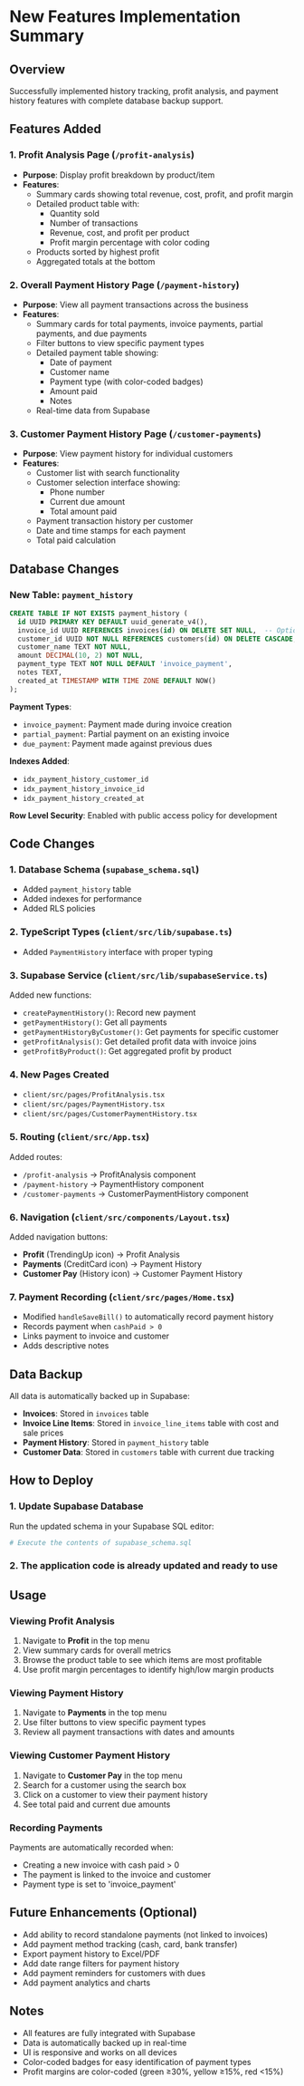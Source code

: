 # New Features Implementation Summary

## Overview
Successfully implemented history tracking, profit analysis, and payment history features with complete database backup support.

## Features Added

### 1. **Profit Analysis Page** (`/profit-analysis`)
- **Purpose**: Display profit breakdown by product/item
- **Features**:
  - Summary cards showing total revenue, cost, profit, and profit margin
  - Detailed product table with:
    - Quantity sold
    - Number of transactions
    - Revenue, cost, and profit per product
    - Profit margin percentage with color coding
  - Products sorted by highest profit
  - Aggregated totals at the bottom

### 2. **Overall Payment History Page** (`/payment-history`)
- **Purpose**: View all payment transactions across the business
- **Features**:
  - Summary cards for total payments, invoice payments, partial payments, and due payments
  - Filter buttons to view specific payment types
  - Detailed payment table showing:
    - Date of payment
    - Customer name
    - Payment type (with color-coded badges)
    - Amount paid
    - Notes
  - Real-time data from Supabase

### 3. **Customer Payment History Page** (`/customer-payments`)
- **Purpose**: View payment history for individual customers
- **Features**:
  - Customer list with search functionality
  - Customer selection interface showing:
    - Phone number
    - Current due amount
    - Total amount paid
  - Payment transaction history per customer
  - Date and time stamps for each payment
  - Total paid calculation

## Database Changes

### New Table: `payment_history`
```sql
CREATE TABLE IF NOT EXISTS payment_history (
  id UUID PRIMARY KEY DEFAULT uuid_generate_v4(),
  invoice_id UUID REFERENCES invoices(id) ON DELETE SET NULL,  -- Optional
  customer_id UUID NOT NULL REFERENCES customers(id) ON DELETE CASCADE,  -- Required
  customer_name TEXT NOT NULL,
  amount DECIMAL(10, 2) NOT NULL,
  payment_type TEXT NOT NULL DEFAULT 'invoice_payment',
  notes TEXT,
  created_at TIMESTAMP WITH TIME ZONE DEFAULT NOW()
);
```

**Payment Types**:
- `invoice_payment`: Payment made during invoice creation
- `partial_payment`: Partial payment on an existing invoice
- `due_payment`: Payment made against previous dues

**Indexes Added**:
- `idx_payment_history_customer_id`
- `idx_payment_history_invoice_id`
- `idx_payment_history_created_at`

**Row Level Security**: Enabled with public access policy for development

## Code Changes

### 1. Database Schema (`supabase_schema.sql`)
- Added `payment_history` table
- Added indexes for performance
- Added RLS policies

### 2. TypeScript Types (`client/src/lib/supabase.ts`)
- Added `PaymentHistory` interface with proper typing

### 3. Supabase Service (`client/src/lib/supabaseService.ts`)
Added new functions:
- `createPaymentHistory()`: Record new payment
- `getPaymentHistory()`: Get all payments
- `getPaymentHistoryByCustomer()`: Get payments for specific customer
- `getProfitAnalysis()`: Get detailed profit data with invoice joins
- `getProfitByProduct()`: Get aggregated profit by product

### 4. New Pages Created
- `client/src/pages/ProfitAnalysis.tsx`
- `client/src/pages/PaymentHistory.tsx`
- `client/src/pages/CustomerPaymentHistory.tsx`

### 5. Routing (`client/src/App.tsx`)
Added routes:
- `/profit-analysis` → ProfitAnalysis component
- `/payment-history` → PaymentHistory component
- `/customer-payments` → CustomerPaymentHistory component

### 6. Navigation (`client/src/components/Layout.tsx`)
Added navigation buttons:
- **Profit** (TrendingUp icon) → Profit Analysis
- **Payments** (CreditCard icon) → Payment History
- **Customer Pay** (History icon) → Customer Payment History

### 7. Payment Recording (`client/src/pages/Home.tsx`)
- Modified `handleSaveBill()` to automatically record payment history
- Records payment when `cashPaid > 0`
- Links payment to invoice and customer
- Adds descriptive notes

## Data Backup
All data is automatically backed up in Supabase:
- **Invoices**: Stored in `invoices` table
- **Invoice Line Items**: Stored in `invoice_line_items` table with cost and sale prices
- **Payment History**: Stored in `payment_history` table
- **Customer Data**: Stored in `customers` table with current due tracking

## How to Deploy

### 1. Update Supabase Database
Run the updated schema in your Supabase SQL editor:
```bash
# Execute the contents of supabase_schema.sql
```

### 2. The application code is already updated and ready to use

## Usage

### Viewing Profit Analysis
1. Navigate to **Profit** in the top menu
2. View summary cards for overall metrics
3. Browse the product table to see which items are most profitable
4. Use profit margin percentages to identify high/low margin products

### Viewing Payment History
1. Navigate to **Payments** in the top menu
2. Use filter buttons to view specific payment types
3. Review all payment transactions with dates and amounts

### Viewing Customer Payment History
1. Navigate to **Customer Pay** in the top menu
2. Search for a customer using the search box
3. Click on a customer to view their payment history
4. See total paid and current due amounts

### Recording Payments
Payments are automatically recorded when:
- Creating a new invoice with cash paid > 0
- The payment is linked to the invoice and customer
- Payment type is set to 'invoice_payment'

## Future Enhancements (Optional)
- Add ability to record standalone payments (not linked to invoices)
- Add payment method tracking (cash, card, bank transfer)
- Export payment history to Excel/PDF
- Add date range filters for payment history
- Add payment reminders for customers with dues
- Add payment analytics and charts

## Notes
- All features are fully integrated with Supabase
- Data is automatically backed up in real-time
- UI is responsive and works on all devices
- Color-coded badges for easy identification of payment types
- Profit margins are color-coded (green ≥30%, yellow ≥15%, red <15%)
